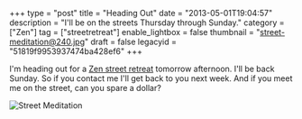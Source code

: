 +++
type = "post"
title = "Heading Out"
date = "2013-05-01T19:04:57"
description = "I'll be on the streets Thursday through Sunday."
category = ["Zen"]
tag = ["streetretreat"]
enable_lightbox = false
thumbnail = "street-meditation@240.jpg"
draft = false
legacyid = "51819f9953937474ba428ef6"
+++

<p>I'm heading out for a <a href="/blog/begging/">Zen street retreat</a> tomorrow afternoon. I'll be back Sunday. So if you contact me I'll get back to you next week. And if you meet me on the street, can you spare a dollar?</p>
<p><img style="display:block; margin-left:auto; margin-right:auto;" src="street-meditation.jpg" alt="Street Meditation" title="street-meditation.jpg" border="0"   /></p>
